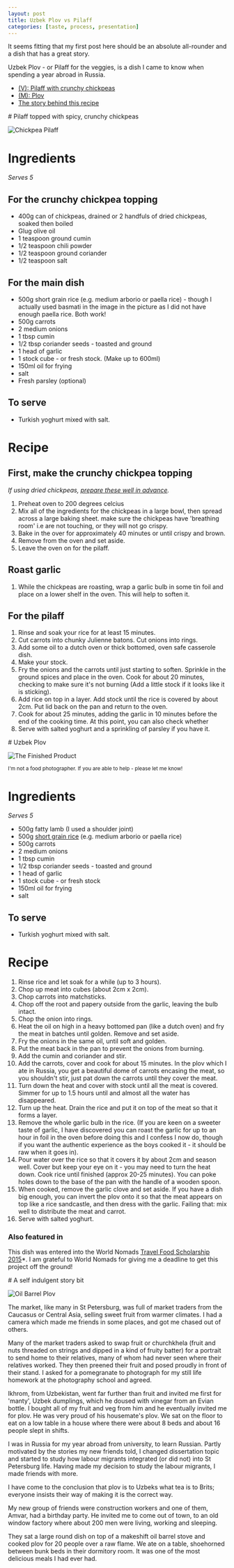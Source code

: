 ```yaml
---
layout: post
title: Uzbek Plov vs Pilaff
categories: [taste, process, presentation]
---
```


It seems fitting that my first post here should be an absolute all-rounder and a dish that has a great story. 

Uzbek Plov - or Pilaff for the veggies, is a dish I came to know when spending a year abroad in Russia.

<div role="tabpanel">

  <!-- Nav tabs -->
  <ul class="nav nav-tabs" role="tablist">
    <li role="presentation" class="active"><a href="#pilaff" aria-controls="pilaff" role="tab" data-toggle="tab">(V): Pilaff with crunchy chickpeas</a></li>
    <li role="presentation"><a href="#plov" aria-controls="plov" role="tab" data-toggle="tab">(M): Plov</a></li>
    <li role="presentation"><a href="#story" aria-controls="story" role="tab" data-toggle="tab">The story behind this recipe</a></li>
  </ul>

  <!-- Tab panes -->
  <div class="tab-content">

<div role="tabpanel" class="tab-pane active" id="pilaff" markdown="1">
# Pilaff topped with spicy, crunchy chickpeas

![Chickpea Pilaff](http://pepperrage.s3.amazonaws.com/images/chickpea_pilaff.jpg)

# Ingredients

*Serves 5* 

## For the crunchy chickpea topping

* 400g can of chickpeas, drained or 2 handfuls of dried chickpeas, soaked then boiled
* Glug olive oil 
* 1 teaspoon ground cumin
* 1/2 teaspoon chili powder 
* 1/2 teaspoon ground coriander
* 1/2 teaspoon salt 

## For the main dish

* 500g short grain rice (e.g. medium arborio or paella rice) - though I actually used basmati in the image in the picture as I did not have enough paella rice. Both work! 
* 500g carrots 
* 2 medium onions 
* 1 tbsp cumin 
* 1/2 tbsp coriander seeds - toasted and ground
* 1 head of garlic
* 1 stock cube - or fresh stock. (Make up to 600ml)
* 150ml oil for frying
* salt 
* Fresh parsley (optional)

## To serve

* Turkish yoghurt mixed with salt.

# Recipe 

## First, make the crunchy chickpea topping

*If using dried chickpeas, [prepare these well in advance](http://mideastfood.about.com/od/tipsandtechniques/qt/dried_chickpeas.htm).*

1. Preheat oven to 200 degrees celcius
2. Mix all of the ingredients for the chickpeas in a large bowl, then spread across a large baking sheet. make sure the chickpeas have 'breathing room' i.e are not touching, or they will not go crispy.  
3. Bake in the over for approximately 40 minutes or until crispy and brown. 
4. Remove from the oven and set aside. 
5. Leave the oven on for the pilaff. 

## Roast garlic

1. While the chickpeas are roasting, wrap a garlic bulb in some tin foil and place on a lower shelf in the oven. This will help to soften it. 

## For the pilaff 

1. Rinse and soak your rice for at least 15 minutes.
2. Cut carrots into chunky Julienne batons. Cut onions into rings. 
3. Add some oil to a dutch oven or thick bottomed, oven safe casserole dish. 
4. Make your stock.
5. Fry the onions and the carrots until just starting to soften. Sprinkle in the ground spices and place in the oven. Cook for about 20 minutes, checking to make sure it's not burning (Add a little stock if it looks like it is sticking). 
6. Add rice on top in a layer. Add stock until the rice is covered by about 2cm. Put lid back on the pan and return to the oven. 
7. Cook for about 25 minutes, adding the garlic in 10 minutes before the end of the cooking time. At this point, you can also check whether 
8. Serve with salted yoghurt and a sprinkling of parsley if you have it. 

</div>

<div role="tabpanel" class="tab-pane" id="plov" markdown="1">
# Uzbek Plov

![The Finished Product](http://pepperrage.s3.amazonaws.com/images/plov_finished.jpg)

<small>I'm not a food photographer. If you are able to help - please let me know!</small> 
            
# Ingredients

*Serves 5* 

* 500g fatty lamb (I used a shoulder joint)
* 500g [short grain rice](http://www.finecooking.com/articles/guide-to-rice.aspx?pg=2) (e.g. medium arborio or paella rice) 
* 500g carrots 
* 2 medium onions 
* 1 tbsp cumin 
* 1/2 tbsp coriander seeds - toasted and ground
* 1 head of garlic
* 1 stock cube - or fresh stock
* 150ml oil for frying
* salt 

## To serve

* Turkish yoghurt mixed with salt.

# Recipe 

1. Rinse rice and let soak for a while (up to 3 hours). 
2. Chop up meat into cubes (about 2cm x 2cm).
3. Chop carrots into matchsticks.
4. Chop off the root and papery outside from the garlic, leaving the bulb intact.
5. Chop the onion into rings. 
6. Heat the oil on high in a heavy bottomed pan (like a dutch oven) and fry the meat in batches until golden. Remove and set aside. 
7. Fry the onions in the same oil, until soft and golden.
8. Put the meat back in the pan to prevent the onions from burning.  
9. Add the cumin and coriander and stir.  
10. Add the carrots, cover and cook for about 15 minutes. In the plov which I ate in Russia, you get a beautiful dome of carrots encasing the meat, so you shouldn't stir, just pat down the carrots until they cover the meat. 
10. Turn down the heat and cover with stock until all the meat is covered. Simmer for up to 1.5 hours until and almost all the water has disappeared. 
11. Turn up the heat. Drain the rice and put it on top of the meat so that it forms a layer. 
12. Remove the whole garlic bulb in the rice. (If you are keen on a sweeter taste of garlic, I have discovered you can roast the garlic for up to an hour in foil in the oven before doing this and I confess I now do, though if you want the authentic experience as the boys cooked it - it should be raw when it goes in).
13. Pour water over the rice so that it covers it by about 2cm and season well. Cover but keep your eye on it - you may need to turn the heat down. Cook rice until finished (approx 20-25 minutes). You can poke holes down to the base of the pan with the handle of a wooden spoon. 
14. When cooked, remove the garlic clove and set aside. If you have a dish big enough, you can invert the plov onto it so that the meat appears on top like a rice sandcastle, and then dress with the garlic. Failing that: mix well to distribute the meat and carrot. 
15. Serve with salted yoghurt. 

### Also featured in

This dish was entered into the World Nomads [Travel Food Scholarship 2015](http://www.worldnomads.com/learn/travel-food/travel-food-scholarship-2015)*. I am grateful to World Nomads for giving me a deadline to get this project off the ground!

</div>

<div role="tabpanel" class="tab-pane" id="story" markdown="1">
# A self indulgent story bit 

![Oil Barrel Plov](http://pepperrage.s3.amazonaws.com/images/plov_oil_barrel.jpg)

The market, like many in St Petersburg, was full of market traders from the Caucasus or Central Asia, selling sweet fruit from warmer climates. I had a camera which made me friends in some places, and got me chased out of others. 

Many of the market traders asked to swap fruit or churchkhela (fruit and nuts threaded on strings and dipped in a kind of fruity batter) for a portrait to send home to their relatives, many of whom had never seen where their relatives worked. They then preened  their fruit and posed proudly in front of their stand. I asked for a pomegranate to photograph for my still life homework at the photography school and agreed. 

Ikhrom, from Uzbekistan, went far further than fruit and invited me first for 'manty', Uzbek dumplings, which he doused with vinegar from an Evian bottle. I bought all of my fruit and veg from him and he eventually invited me for plov. He was very proud of his housemate's plov. We sat on the floor to eat on a low table in a house where there were about 8 beds and about 16 people slept in shifts. 

I was in Russia for my year abroad from university, to learn Russian. Partly motivated by the stories my new friends told, I changed dissertation topic and started to study how labour migrants integrated (or did not) into St Petersburg life. Having made my decision to study the labour migrants, I made friends with more.

I have come to the conclusion that plov is to Uzbeks what tea is to Brits; everyone insists their way of making it is the correct way. 
 
My new group of friends were construction workers and one of them, Amvar, had a birthday party. He invited me to come out of town, to an old  window factory where about 200 men were living, working and sleeping. 

They sat a large round dish on top of a makeshift oil barrel stove and cooked plov for 20 people over a raw flame. We ate on a table, shoehorned between bunk beds in their dormitory room. It was one of the most delicious meals I had ever had. 
</div>

</div>
</div>



